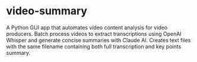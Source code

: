 # video-summary
A Python GUI app that automates video content analysis for video producers. Batch process videos to extract transcriptions using OpenAI Whisper and generate concise summaries with Claude AI. Creates text files with the same filename containing both full transcription and key points summary.
